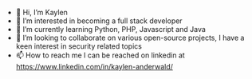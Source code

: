 - 👋 Hi, I’m Kaylen
- 👀 I’m interested in becoming a full stack developer
- 🌱 I’m currently learning Python, PHP, Javascript and Java
- 💞️ I’m looking to collaborate on various open-source projects, I have a keen interest in security related topics
- 📫 How to reach me I can be reached on linkedin at https://www.linkedin.com/in/kaylen-anderwald/

<!---
Kaeyl/Kaeyl is a ✨ special ✨ repository because its `README.md` (this file) appears on your GitHub profile.
You can click the Preview link to take a look at your changes.
--->
